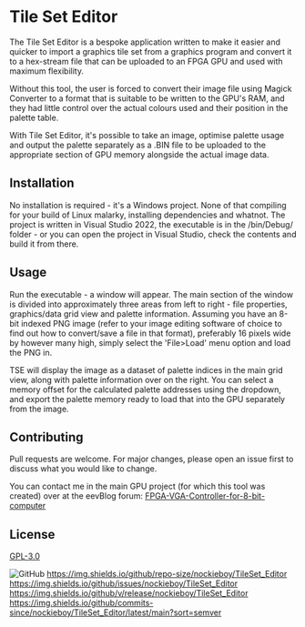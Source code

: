 # Tile Set Editor

The Tile Set Editor is a bespoke application written to make it easier and quicker to import a graphics tile set from a graphics program and convert it to a hex-stream file that can be uploaded to an FPGA GPU and used with maximum flexibility.

Without this tool, the user is forced to convert their image file using Magick Converter to a format that is suitable to be written to the GPU's RAM, and they had little control over the actual colours used and their position in the palette table.

With Tile Set Editor, it's possible to take an image, optimise palette usage and output the palette separately as a .BIN file to be uploaded to the appropriate section of GPU memory alongside the actual image data.

## Installation

No installation is required - it's a Windows project.  None of that compiling for your build of Linux malarky, installing dependencies and whatnot.  The project is written in Visual Studio 2022, the executable is in the /bin/Debug/ folder - or you can open the project in Visual Studio, check the contents and build it from there.

## Usage

Run the executable - a window will appear.  The main section of the window is divided into approximately three areas from left to right - file properties, graphics/data grid view and palette information.  Assuming you have an 8-bit indexed PNG image (refer to your image editing software of choice to find out how to convert/save a file in that format), preferably 16 pixels wide by however many high, simply select the 'File>Load' menu option and load the PNG in.

TSE will display the image as a dataset of palette indices in the main grid view, along with palette information over on the right.  You can select a memory offset for the calculated palette addresses using the dropdown, and export the palette memory ready to load that into the GPU separately from the image.

## Contributing
Pull requests are welcome. For major changes, please open an issue first to discuss what you would like to change.

You can contact me in the main GPU project (for which this tool was created) over at the eevBlog forum: [FPGA-VGA-Controller-for-8-bit-computer](https://www.eevblog.com/forum/fpga/fpga-vga-controller-for-8-bit-computer/new/#new)

## License
[GPL-3.0](https://choosealicense.com/licenses/gpl-3.0/)

![GitHub](https://img.shields.io/github/license/nockieboy/TileSet_Editor?style=plastic) https://img.shields.io/github/repo-size/nockieboy/TileSet_Editor https://img.shields.io/github/issues/nockieboy/TileSet_Editor https://img.shields.io/github/v/release/nockieboy/TileSet_Editor https://img.shields.io/github/commits-since/nockieboy/TileSet_Editor/latest/main?sort=semver
